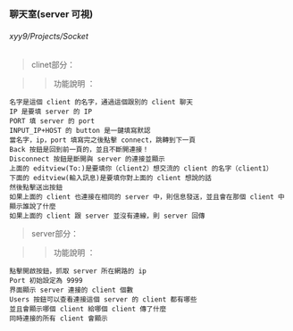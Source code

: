 ### 聊天室(server 可視)

###### xyy9/Projects/Socket

> clinet部分：

>> 功能說明 ：

```
名字是這個 client 的名字，通過這個跟別的 client 聊天 
IP 是要填 server 的 IP 
PORT 填 server 的 port 
INPUT_IP+HOST 的 button 是一鍵填寫默認
當名字，ip，port 填寫完之後點擊 connect，跳轉到下一頁 
Back 按鈕是回到前一頁的，並且不斷開連接！
Disconnect 按鈕是斷開與 server 的連接並顯示 
上面的 editview(To:)是要填你（client2）想交流的 client 的名字（client1） 
下面的 editview(輸入訊息)是要填你對上面的 client 想說的話 
然後點擊送出按鈕 
如果上面的 client 也連接在相同的 server 中，則信息發送，並且會在那個 client 中顯示誰說了什麼 
如果上面的 client 跟 server 並沒有連線，則 server 回傳
```

> server部分：

>> 功能說明 ：

```
點擊開啟按鈕，抓取 server 所在網路的 ip  
Port 初始設定為 9999
界面顯示 server 連接的 client 個數 
Users 按鈕可以查看連接這個 server 的 client 都有哪些 
並且會顯示哪個 client 給哪個 client 傳了什麼 
同時連接的所有 client 會顯示
```
